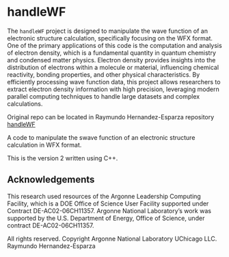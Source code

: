 # handleWF

The `handleWF` project is designed to manipulate the wave function of an electronic structure calculation, specifically focusing on the WFX format. One of the primary applications of this code is the computation and analysis of electron density, which is a fundamental quantity in quantum chemistry and condensed matter physics. Electron density provides insights into the distribution of electrons within a molecule or material, influencing chemical reactivity, bonding properties, and other physical characteristics. By efficiently processing wave function data, this project allows researchers to extract electron density information with high precision, leveraging modern parallel computing techniques to handle large datasets and complex calculations.

Original repo can be located in Raymundo Hernandez-Esparza repository [handleWF](https://github.com/rayhe88/handleWF)

A code to manipulate the swave function of an electronic structure calculation in WFX format.

This is the version 2 written using C++.

## Acknowledgements
This research used resources of the Argonne Leadership Computing Facility, which is a DOE Office of Science User Facility supported under Contract DE-AC02-06CH11357. Argonne National Laboratory’s work was supported by the U.S. Department of Energy, Office of Science, under contract DE-AC02-06CH11357.


All rights reserved. Copyright Argonne National Laboratory UChicago LLC. Raymundo Hernandez-Esparza

